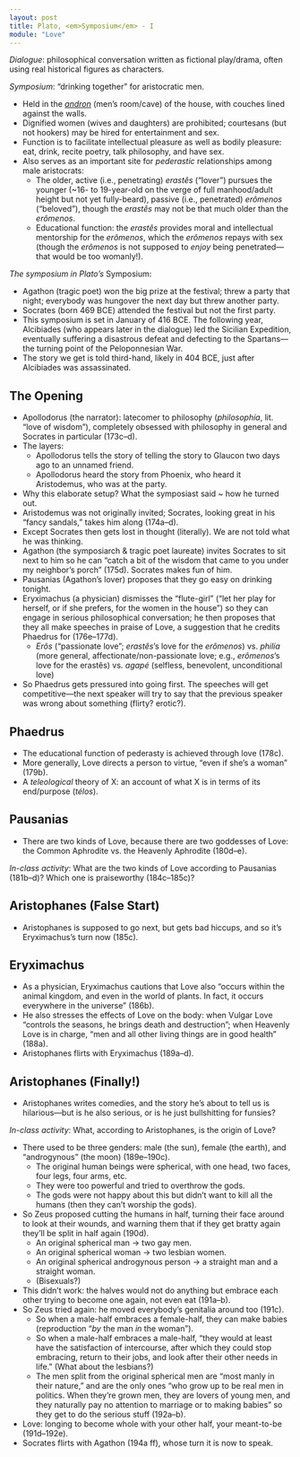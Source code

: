 ```yaml
---
layout: post
title: Plato, <em>Symposium</em> - I
module: "Love"
---
```


*Dialogue*: philosophical conversation written as fictional play/drama, often using real historical figures as characters.

*Symposium*: “drinking together” for aristocratic men.

- Held in the [*andron*](https://natmus.dk/museer-og-slotte/nationalmuseet/undervisning-paa-nationalmuseet/undervisningsmaterialer/ungdomsuddannelserne/antiksamlingen/vin-og-kaerlighed-det-graeske-symposion/fester-for-guder-og-mennesker/det-graeske-symposion/) (men’s room/cave) of the house, with couches lined against the walls.
- Dignified women (wives and daughters) are prohibited; courtesans (but not hookers) may be hired for entertainment and sex.
- Function is to facilitate intellectual pleasure as well as bodily pleasure: eat, drink, recite poetry, talk philosophy, and have sex.
- Also serves as an important site for *pederastic* relationships among male aristocrats:
  - The older, active (i.e., penetrating) *erastês* (“lover”) pursues the younger (~16- to 19-year-old on the verge of full manhood/adult height but not yet fully-beard), passive (i.e., penetrated) *erômenos* (“beloved”), though the *erastês* may not be that much older than the *erômenos*.
  - Educational function: the *erastês* provides moral and intellectual mentorship for the *erômenos*, which the *erômenos* repays with sex (though the *erômenos* is not supposed to *enjoy* being penetrated—that would be too womanly!).

*The symposium in Plato’s* Symposium:

- Agathon (tragic poet) won the big prize at the festival; threw a party that night; everybody was hungover the next day but threw another party.
- Socrates (born 469 BCE) attended the festival but not the first party.
- This symposium is set in January of 416 BCE. The following year, Alcibiades (who appears later in the dialogue) led the Sicilian Expedition, eventually suffering a disastrous defeat and defecting to the Spartans—the turning point of the Peloponnesian War.
- The story we get is told third-hand, likely in 404 BCE, just after Alcibiades was assassinated.

## The Opening

- Apollodorus (the narrator): latecomer to philosophy (*philosophía*, lit. “love of wisdom”), completely obsessed with philosophy in general and Socrates in particular (173c–d).
- The layers:
  - Apollodorus tells the story of telling the story to Glaucon two days ago to an unnamed friend.
  - Apollodorus heard the story from Phoenix, who heard it Aristodemus, who was at the party.
- Why this elaborate setup? What the symposiast said ~ how he turned out.
- Aristodemus was not originally invited; Socrates, looking great in his “fancy sandals,” takes him along (174a–d).
- Except Socrates then gets lost in thought (literally). We are not told what he was thinking.
- Agathon (the symposiarch & tragic poet laureate) invites Socrates to sit next to him so he can “catch a bit of the wisdom that came to you under my neighbor’s porch” (175d). Socrates makes fun of him.
- Pausanias (Agathon’s lover) proposes that they go easy on drinking tonight.
- Eryximachus (a physician) dismisses the “flute-girl” (“let her play for herself, or if she prefers, for the women in the house”) so they can engage in serious philosophical conversation; he then proposes that they all make speeches in praise of Love, a suggestion that he credits Phaedrus for (176e–177d).
  - *Erôs* (“passionate love”; *erastês*’s love for the *erômenos*) vs. *philía* (more general, affectionate/non-passionate love; e.g., *erômenos*’s love for the erastês) vs. *agapé* (selfless, benevolent, unconditional love)
- So Phaedrus gets pressured into going first. The speeches will get competitive—the next speaker will try to say that the previous speaker was wrong about something (flirty? erotic?).

## Phaedrus

- The educational function of pederasty is achieved through love (178c).
- More generally, Love directs a person to virtue, “even if she’s a woman” (179b).
- A *teleological* theory of X: an account of what X is in terms of its end/purpose (*télos*).

## Pausanias

- There are two kinds of Love, because there are two goddesses of Love: the Common Aphrodite vs. the Heavenly Aphrodite (180d–e).

*In-class activity*: What are the two kinds of Love according to Pausanias (181b–d)? Which one is praiseworthy (184c–185c)?

## Aristophanes (False Start)

- Aristophanes is supposed to go next, but gets bad hiccups, and so it’s Eryximachus’s turn now (185c).

## Eryximachus

- As a physician, Eryximachus cautions that Love also “occurs within the animal kingdom, and even in the world of plants. In fact, it occurs everywhere in the universe” (186b).
- He also stresses the effects of Love on the body: when Vulgar Love “controls the seasons, he brings death and destruction”; when Heavenly Love is in charge, “men and all other living things are in good health” (188a).
- Aristophanes flirts with Eryximachus (189a–d).

## Aristophanes (Finally!)

- Aristophanes writes comedies, and the story he’s about to tell us is hilarious—but is he also serious, or is he just bullshitting for funsies?

*In-class activity*: What, according to Aristophanes, is the origin of Love?

- There used to be three genders: male (the sun), female (the earth), and “androgynous” (the moon) (189e–190c).
  - The original human beings were spherical, with one head, two faces, four legs, four arms, etc.
  - They were too powerful and tried to overthrow the gods.
  - The gods were not happy about this but didn’t want to kill all the humans (then they can’t worship the gods).
- So Zeus proposed cutting the humans in half, turning their face around to look at their wounds, and warning them that if they get bratty again they’ll be split in half again (190d).
  - An original spherical man -> two gay men.
  - An original spherical woman -> two lesbian women.
  - An original spherical androgynous person -> a straight man and a straight woman.
  - (Bisexuals?)
- This didn’t work: the halves would not do anything but embrace each other trying to become one again, not even eat (191a–b).
- So Zeus tried again: he moved everybody’s genitalia around too (191c).
  - So when a male-half embraces a female-half, they can make babies (reproduction “*by* the man *in* the woman”).
  - So when a male-half embraces a male-half, “they would at least have the satisfaction of intercourse, after which they could stop embracing, return to their jobs, and look after their other needs in life.” (What about the lesbians?)
  - The men split from the original spherical men are “most manly in their nature,” and are the only ones “who grow up to be real men in politics. When they’re grown men, they are lovers of young men, and they naturally pay no attention to marriage or to making babies” so they get to do the serious stuff (192a–b).
- Love: longing to become whole with your other half, your meant-to-be (191d–192e).
- Socrates flirts with Agathon (194a ff), whose turn it is now to speak.
